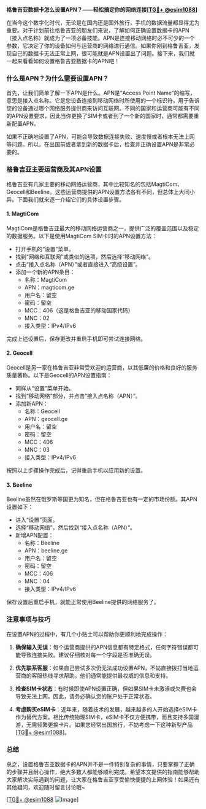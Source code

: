 **格鲁吉亚数据卡怎么设置APN？——轻松搞定你的网络连接[[TG💪+ @esim1088](https://t.me/s/esim1088)]**

在当今这个数字化时代，无论是在国内还是国外旅行，手机的数据流量都显得尤为重要。对于计划前往格鲁吉亚的朋友们来说，了解如何正确设置数据卡的APN（接入点名称）就成为了一项必备技能。APN是连接移动网络时必不可少的一个参数，它决定了你的设备如何与运营商的网络进行通信。如果你刚到格鲁吉亚，发现自己的数据卡无法正常上网，很可能就是APN设置出了问题。接下来，我们就一起来看看如何设置格鲁吉亚数据卡的APN吧！

### **什么是APN？为什么需要设置APN？**

首先，让我们简单了解一下APN是什么。APN是“Access Point Name”的缩写，意思是接入点名称。它是您设备连接到移动网络时所使用的一个标识符，用于告诉您的设备通过哪个网络服务提供商来访问互联网。不同的国家和运营商可能有不同的APN设置要求，因此当你更换了SIM卡或者到了一个新的国家时，通常都需要重新配置APN。

如果不正确地设置了APN，可能会导致数据连接失败、速度慢或者根本无法上网等问题。所以，在出国前或者拿到新的数据卡后，检查并正确设置APN是非常必要的。

### **格鲁吉亚主要运营商及其APN设置**

格鲁吉亚有几家主要的移动网络运营商，其中比较知名的包括MagtiCom、Geocell和Beeline。这些运营商提供的APN设置方法各有不同，但总体上大同小异。下面我们就来逐一介绍它们的具体设置步骤。

#### **1. MagtiCom**
MagtiCom是格鲁吉亚最大的移动网络运营商之一，提供广泛的覆盖范围以及稳定的数据服务。以下是使用MagtiCom SIM卡时的APN设置方法：

- 打开手机的“设置”菜单。
- 找到“网络和互联网”或类似的选项，然后选择“移动网络”。
- 点击“接入点名称（APN）”或者直接进入“高级设置”。
- 添加一个新的APN条目：
  - 名称：MagtiCom
  - APN：magticom.ge
  - 用户名：留空
  - 密码：留空
  - MCC：406（这是格鲁吉亚的移动国家代码）
  - MNC：02
  - 接入类型：IPv4/IPv6

完成上述设置后，保存更改并重启手机即可尝试连接网络。

#### **2. Geocell**
Geocell是另一家在格鲁吉亚非常受欢迎的运营商，以其低廉的价格和良好的服务质量著称。以下是Geocell的APN设置指南：

- 同样从“设置”菜单开始。
- 找到“移动网络”部分，并点击“接入点名称（APN）”。
- 添加新APN：
  - 名称：Geocell
  - APN：geocell.ge
  - 用户名：留空
  - 密码：留空
  - MCC：406
  - MNC：03
  - 接入类型：IPv4/IPv6

按照以上步骤操作完成后，记得重启手机以应用新的设置。

#### **3. Beeline**
Beeline虽然在俄罗斯等国更为知名，但在格鲁吉亚也有一定的市场份额。其APN设置如下：

- 进入“设置”页面。
- 选择“移动网络”，然后找到“接入点名称（APN）”。
- 新增APN配置：
  - 名称：Beeline
  - APN：beeline.ge
  - 用户名：留空
  - 密码：留空
  - MCC：406
  - MNC：04
  - 接入类型：IPv4/IPv6

保存设置后重启手机，就能正常使用Beeline提供的网络服务了。

### **注意事项与技巧**

在设置APN的过程中，有几个小贴士可以帮助你更顺利地完成操作：

1. **确保输入无误**：每个运营商提供的APN信息都有特定格式，任何字符错误都可能导致连接失败。建议仔细核对每一个字段是否准确无误。
   
2. **优先联系客服**：如果自己尝试多次仍无法成功设置APN，不妨直接拨打当地运营商的客服热线寻求帮助。他们通常能提供最权威的信息和支持。

3. **检查SIM卡状态**：有时候即使APN设置正确，但如果SIM卡未激活或欠费也会导致无法上网。因此，请务必确认您的账户处于正常状态。

4. **考虑购买eSIM卡**：近年来，随着技术的发展，越来越多的人开始选择eSIM卡作为替代方案。相比传统物理SIM卡，eSIM卡不仅方便携带，而且支持多国漫游，无需频繁更换卡片。如果您经常出国旅行，不妨考虑一下这种新型产品[[TG💪+ @esim1088](https://t.me/s/esim1088)]。

### **总结**

总之，设置格鲁吉亚数据卡的APN并不是一件特别复杂的事情，只要掌握了正确的步骤并且耐心操作，绝大多数人都能够顺利完成。希望本文提供的指南能够帮助大家解决实际遇到的问题，让大家在格鲁吉亚享受愉快便捷的上网体验！如果还有其他疑问，欢迎随时留言讨论哦~

[[TG💪+ @esim1088](https://t.me/s/esim1088) ![Image](https://i.postimg.cc/4NQfJmqS/Snipaste-2025-05-13-00-14-12.png)]